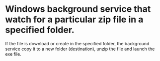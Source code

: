 # Windows background service that watch for a particular zip file in a specified folder. 
If the file is download or create in the specified folder, the background service copy it to a new folder (destination), unzip the file and launch the exe file.
